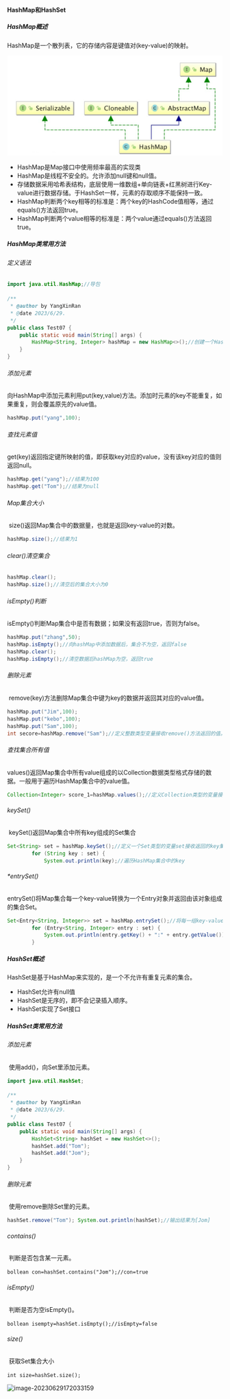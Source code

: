 #### HashMap和HashSet

##### HashMap概述

HashMap是一个散列表，它的存储内容是键值对(key-value)的映射。

![image-20230629161748720](/pictures/HashMap.png)

- HashMap是Map接口中使用频率最高的实现类
- HashMap是线程不安全的。允许添加null键和null值。
- 存储数据采用哈希表结构，底层使用一维数组+单向链表+红黑树进行Key-value进行数据存储。于HashSet一样，元素的存取顺序不能保持一致。
- HashMap判断两个key相等的标准是：两个key的HashCode值相等，通过equals()方法返回true。
- HashMap判断两个value相等的标准是：两个value通过equals()方法返回true。

##### HashMap类常用方法

###### 定义语法

```java
import java.util.HashMap;//导包

/**
 * @author by YangXinRan
 * @date 2023/6/29.
 */
public class Test07 {
    public static void main(String[] args) {
        HashMap<String, Integer> hashMap = new HashMap<>();//创建一个HashMap对象
    }
}
```

###### 添加元素

​		向HashMap中添加元素利用put(key,value)方法。添加时元素的key不能重复，如果重复，则会覆盖原先的value值。

```java
hashMap.put("yang",100);
```

###### 查找元素值

​		get(key)返回指定键所映射的值，即获取key对应的value，没有该key对应的值则返回null。

```java
hashMap.get("yang");//结果为100
hashMap.get("Tom");//结果为null
```

###### Map集合大小

​		size()返回Map集合中的数据量，也就是返回key-value的对数。

```java
hashMap.size();//结果为1
```

###### clear()清空集合

```java
hashMap.clear();
hashMap.size();//清空后的集合大小为0
```

###### isEmpty()判断

​		isEmpty()判断Map集合中是否有数据；如果没有返回true，否则为false。

```java
hashMap.put("zhang",50);
hashMap.isEmpty();//向hashMap中添加数据后，集合不为空，返回false
hashMap.clear();
hashMap.isEmpty();//清空数据后hashMap为空，返回true
```

###### 删除元素

​		remove(key)方法删除Map集合中键为key的数据并返回其对应的value值。

```java
hashMap.put("Jim",100);
hashMap.put("kebo",100);
hashMap.put("Sam",100);
int secore=hashMap.remove("Sam");//定义整数类型变量接收remove()方法返回的值。
```

###### 查找集合所有值

​		values()返回Map集合中所有value组成的以Collection数据类型格式存储的数据。一般用于遍历HashMap集合中的value值。

```java
Collection<Integer> score_1=hashMap.values();//定义Collection类型的变量接收返回的所有value
```

###### keySet()

​		keySet()返回Map集合中所有key组成的Set集合

```java
Set<String> set = hashMap.keySet();//定义一个Set类型的变量set接收返回的key集合
		for (String key : set) {
			System.out.println(key);//遍历HashMap集合中的key
```

###### *entrySet()

​		entrySet()将Map集合每一个key-value转换为一个Entry对象并返回由该对象组成的集合Set。

```java
Set<Entry<String, Integer>> set = hashMap.entrySet();//将每一组key-value变为一个entry对象存入set集合
		for (Entry<String, Integer> entry : set) {
			System.out.println(entry.getKey() + ":" + entry.getValue());//遍历key-value
		}
```

##### HashSet概述

HashSet是基于HashMap来实现的，是一个不允许有重复元素的集合。

- HashSet允许有null值
- HashSet是无序的，即不会记录插入顺序。
- HashSet实现了Set接口

##### HashSet类常用方法

###### 添加元素

​		使用add()，向Set里添加元素。

```java
import java.util.HashSet;

/**
 * @author by YangXinRan
 * @date 2023/6/29.
 */
public class Test07 {
    public static void main(String[] args) {
        HashSet<String> hashSet = new HashSet<>();
        hashSet.add("Tom");
        hashSet.add("Jom");
    }
}
```

###### 删除元素

​		使用remove删除Set里的元素。

```java
hashSet.remove("Tom"); System.out.println(hashSet);//输出结果为[Jom]
```

###### contains()

​		判断是否包含某一元素。

`bollean con=hashSet.contains("Jom");//con=true`

###### isEmpty()

​		判断是否为空isEmpty()。

`bollean isempty=hashSet.isEmpty();//isEmpty=false`

###### size()

​		获取Set集合大小

`int size=hashSet.size();`

![image-20230629172033159](C:\Users\33611\AppData\Roaming\Typora\typora-user-images\image-20230629172033159.png)

